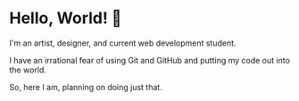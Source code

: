 # Hello, World! :wave:
I'm an artist, designer, and current web development student. 

I have an irrational fear of using Git and GitHub and putting my code out into the world.

So, here I am, planning on doing just that.
